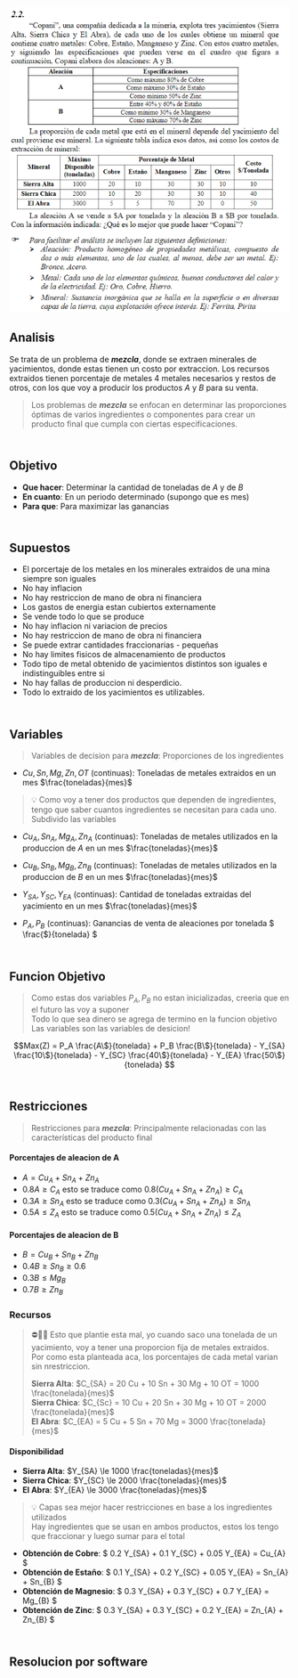 ![alt text](2.2.png)

## Analisis
Se trata de un problema de ***mezcla***, donde se extraen minerales de yacimientos, donde estas tienen un costo por extraccion. Los recursos extraidos tienen porcentaje de metales 4 metales necesarios y restos de otros, con los que voy a producir los productos $A$ y $B$ para su venta.

> Los problemas de ***mezcla*** se enfocan en determinar las proporciones óptimas de varios ingredientes o componentes para crear un producto final que cumpla con ciertas especificaciones.




## <br> Objetivo
- **Que hacer**: Determinar la cantidad de toneladas de $A$ y de $B$
- **En cuanto**: En un periodo determinado (supongo que es mes)
- **Para que**: Para maximizar las ganancias




## <br> Supuestos
- El porcertaje de los metales en los minerales extraidos de una mina siempre son iguales 
- No hay inflacion
- No hay restriccion de mano de obra ni financiera
- Los gastos de energia estan cubiertos externamente
- Se vende todo lo que se produce 
- No hay inflacion ni variacion de precios
- No hay restriccion de mano de obra ni financiera
- Se puede extrar cantidades fraccionarias - pequeñas 
- No hay limites fisicos de almacenamiento de productos
- Todo tipo de metal obtenido de yacimientos distintos son iguales e indistinguibles entre si
- No hay fallas de produccion ni desperdicio.
- Todo lo extraido de los yacimientos es utilizables.




## <br> Variables
> Variables de decision para ***mezcla***: Proporciones de los ingredientes

- $Cu, Sn, Mg, Zn, OT$ (continuas): Toneladas de metales extraidos en un mes $\frac{toneladas}{mes}$

> 💡 Como voy a tener dos productos que dependen de ingredientes, tengo que saber cuantos ingredientes se necesitan para cada uno. <br>
> Subdivido las variables

- $Cu_A, Sn_A, Mg_A, Zn_A$ (continuas): Toneladas de metales utilizados en la produccion de $A$ en un mes $\frac{toneladas}{mes}$

- $Cu_B, Sn_B, Mg_B, Zn_B$ (continuas): Toneladas de metales utilizados en la produccion de $B$ en un mes $\frac{toneladas}{mes}$

- $Y_{SA}, Y_{SC}, Y_{EA}$ (continuas): Cantidad de toneladas extraidas del yacimiento en un mes $\frac{toneladas}{mes}$ 

- $P_A , P_B$ (continuas): Ganancias de venta de aleaciones por tonelada $ \frac{\$}{tonelada} $




## <br> Funcion Objetivo
> Como estas dos variables $P_A, P_B$ no estan inicializadas, creeria que en el futuro las voy a suponer <br>
> Todo lo que sea dinero se agrega de termino en la funcion objetivo <br>
> Las variables son las variables de desicion!

$$Max(Z) = P_A \frac{A\$}{tonelada} + P_B \frac{B\$}{tonelada} - Y_{SA} \frac{10\$}{tonelada} - Y_{SC} \frac{40\$}{tonelada} - Y_{EA} \frac{50\$}{tonelada} $$




## <br> Restricciones
> Restricciones para ***mezcla***: Principalmente relacionadas con las   características del producto final

#### Porcentajes de aleacion de A
- $A = Cu_A + Sn_A + Zn_A$
- $0.8 A \ge C_{A}$ esto se traduce como $0.8(Cu_A + Sn_A + Zn_A) \ge C_{A}$
- $0.3 A \ge Sn_{A}$ esto se traduce como $0.3(Cu_A + Sn_A + Zn_A) \ge Sn_{A}$
- $0.5 A \le Z_{A}$ esto se traduce como $0.5(Cu_A + Sn_A + Zn_A) \le Z_{A}$

#### Porcentajes de aleacion de B
- $B = Cu_B + Sn_B + Zn_B$
- $0.4 B \ge Sn_{B} \ge 0.6$
- $0.3 B \le Mg_{B}$
- $0.7 B \ge Zn_{B}$



### Recursos

> ⛔🤚🏼 Esto que plantie esta mal, yo cuando saco una tonelada de un yacimiento, voy a tener una proporcion fija de metales extraidos. <br>
> Por como esta planteada aca, los porcentajes de cada metal varian sin nrestriccion. 
>
> **Sierra Alta**: $C_{SA} = 20 Cu + 10 Sn + 30 Mg + 10 OT = 1000 \frac{tonelada}{mes}$ <br>
> **Sierra Chica**: $C_{Sc} = 10 Cu + 20 Sn + 30 Mg + 10 OT = 2000 \frac{tonelada}{mes}$ <br> 
> **El Abra**: $C_{EA} = 5 Cu + 5 Sn + 70 Mg = 3000 \frac{tonelada}{mes}$ 



#### Disponibilidad
- **Sierra Alta**: $Y_{SA} \le 1000 \frac{toneladas}{mes}$
- **Sierra Chica**: $Y_{SC} \le 2000 \frac{toneladas}{mes}$
- **El Abra**: $Y_{EA} \le 3000 \frac{toneladas}{mes}$

> 💡 Capas sea mejor hacer restricciones en base a los ingredientes utilizados <br>
> Hay ingredientes que se usan en ambos productos, estos los tengo que fraccionar y luego sumar para el total <br>
- **Obtención de Cobre**: $ 0.2 Y_{SA} + 0.1 Y_{SC} + 0.05 Y_{EA} = Cu_{A} $
- **Obtención de Estaño**: $ 0.1 Y_{SA} + 0.2 Y_{SC} + 0.05 Y_{EA} = Sn_{A} + Sn_{B} $
- **Obtención de Magnesio**: $ 0.3 Y_{SA} + 0.3 Y_{SC} + 0.7 Y_{EA} = Mg_{B} $
- **Obtención de Zinc**: $ 0.3 Y_{SA} + 0.3 Y_{SC} + 0.2 Y_{EA} = Zn_{A} + Zn_{B} $





## <br> Resolucion por software